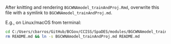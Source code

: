 After knitting and rendering `BGCWNAmodel_trainAndProj.Rmd`, overwrite this file with a symlink to `BGCWNAmodel_trainAndProj.md`.

E.g., on Linux/macOS from terminal:

```bash
cd C:/Users/cbarros/GitHub/BCGov/CCISS/SpaDES/modules/BGCWNAmodel_trainAndProj
rm README.md && ln -s BGCWNAmodel_trainAndProj.md README.md
```

